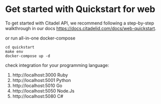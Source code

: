 # Get started with Quickstart for web
To get started with Citadel API, we recommend following a step-by-step walkthrough in our docs https://docs.citadelid.com/docs/web-quickstart.

or run all-in-one docker-compose
```shell
cd quickstart
make env
docker-compose up -d
```

check integration for your programming language:
1. http://localhost:3000 Ruby
2. http://localhost:5001 Python
3. http://localhost:5010 Go
4. http://localhost:5050 Node.Js
5. http://localhost:5080 C#
